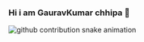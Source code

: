 ### Hi i am GauravKumar chhipa 👋
<img alt="github contribution snake animation" src="https://github.com/gauravkumarchhipa/gauravkumarchhipa/blob/master/assets/github-contribution-grid-snake.svg">
<!--
**gauravkumarchhipa/gauravkumarchhipa** is a ✨ _special_ ✨ repository because its `README.md` (this file) appears on your GitHub profile.

Here are some ideas to get you started:

- 🔭 I’m currently working on ...
- 🌱 I’m currently learning ...
- 👯 I’m looking to collaborate on ...
- 🤔 I’m looking for help with ...
- 💬 Ask me about ...
- 📫 How to reach me: ...
- 😄 Pronouns: ...
- ⚡ Fun fact: ...
-->
